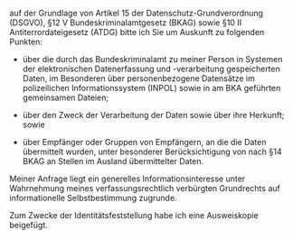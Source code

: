 auf der Grundlage von Artikel 15 der Datenschutz-Grundverordnung (DSGVO),
§12 V Bundeskriminalamtgesetz (BKAG) sowie §10 II Antiterrordateigesetz (ATDG)
bitte ich Sie um Auskunft zu folgenden Punkten:

+ über die durch das Bundeskriminalamt zu meiner Person in Systemen der
  elektronischen Datenerfassung und -verarbeitung gespeicherten Daten, im
  Besonderen über personenbezogene Datensätze im polizeilichen Informationssystem
  (INPOL) sowie in am BKA geführten gemeinsamen Dateien;

+ über den Zweck der Verarbeitung der Daten sowie über ihre Herkunft; sowie

+ über Empfänger oder Gruppen von Empfängern, an die die Daten übermittelt
  wurden, unter besonderer Berücksichtigung von nach §14 BKAG an Stellen im
  Ausland übermittelter Daten.

Meiner Anfrage liegt ein generelles Informationsinteresse unter Wahrnehmung
meines verfassungsrechtlich verbürgten Grundrechts auf informationelle
Selbstbestimmung zugrunde.

Zum Zwecke der Identitätsfeststellung habe ich eine Ausweiskopie beigefügt.
